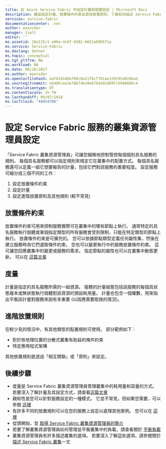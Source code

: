 ```yaml
---
title: 在 Azure Service Fabric 中指定計量和放置設定 | Microsoft Docs
description: 藉由指定計量、放置條件約束及其他放置原則，了解如何描述 Service Fabric 服務。
services: service-fabric
documentationcenter: .net
author: masnider
manager: timlt
editor: ''
ms.assetid: 16e135c1-a00a-4c6f-9302-6651a090571a
ms.service: Service-Fabric
ms.devlang: dotnet
ms.topic: conceptual
ms.tgt_pltfrm: NA
ms.workload: NA
ms.date: 08/18/2017
ms.author: masnider
ms.openlocfilehash: ea781b5dbbf09c0a21fbcf781ae129295d02dbad
ms.sourcegitcommit: ebd06cee3e78674ba9e6764ddc889fc5948060c4
ms.translationtype: HT
ms.contentlocale: zh-TW
ms.lasthandoff: 09/07/2018
ms.locfileid: "44054786"
---
```

# <a name="configuring-cluster-resource-manager-settings-for-service-fabric-services"></a>設定 Service Fabric 服務的叢集資源管理員設定
「Service Fabric 叢集資源管理員」可讓您細微地控制管控每個個別具名服務的規則。 每個具名服務都可以指定規則來規定它在叢集中的配置方式。 每個具名服務還可以定義一組它想要報告的計量，包括它們對該服務的重要程度。 設定服務可細分成三個不同的工作︰

1. 設定放置條件約束
2. 設定計量
3. 設定進階放置原則及其他規則 (較不常見)

## <a name="placement-constraints"></a>放置條件約束
放置條件約束可用來控制服務實際可在叢集中的哪些節點上執行。 通常特定的具名服務執行個體或某個指定類型的所有服務會受到限制，只能在特定類型的節點上執行。 放置條件約束是可擴充的。 您可以依據節點類型定義任何屬性集，然後在建立服務時為它們選取條件約束。 您也可以變更執行中的服務放置條件約束。 這可讓您回應叢集中的變更或服務的需求。 指定節點的屬性也可以在叢集中動態更新。 可以在 [這篇文章](service-fabric-cluster-resource-manager-cluster-description.md#node-properties-and-placement-constraints)

## <a name="metrics"></a>度量
計量是指定的具名服務所需的一組資源。 服務的計量組態包括該服務的每個具狀態複本或無狀態執行個體對該資源的預設耗用量。 計量也包含一個權數，用來指出平衡該計量對服務來說有多重要 (以因應需要取捨的情況)。

## <a name="advanced-placement-rules"></a>進階放置規則
在較少見的情況中，有其他類型的配置規則可使用。 部分範例如下：
- 對於依地理位置的分散式叢集有助益的條件約束
- 特定應用程式架構

其他放置規則是透過「相互關聯」或「原則」來設定。

## <a name="next-steps"></a>後續步驟
- 度量是 Service Fabric 叢集資源管理員管理叢集中的耗用量和容量的方式。 若要深入了解計量及其設定方式，請查看[這篇文章](service-fabric-cluster-resource-manager-metrics.md)
- 親和性是您可以針對服務設定的一種模式。 它並不常見，但如果您需要，可以參閱 [這裡](service-fabric-cluster-resource-manager-advanced-placement-rules-affinity.md)
- 有許多不同的放置規則可以在您的服務上設定以處理其他案例。 您可以在 [這裡](service-fabric-cluster-resource-manager-advanced-placement-rules-placement-policies.md)
- 從頭開始，並 [取得 Service Fabric 叢集資源管理員的簡介](service-fabric-cluster-resource-manager-introduction.md)
- 若要了解叢集資源管理員如何管理並平衡叢集中的負載，請查看關於 [平衡負載](service-fabric-cluster-resource-manager-balancing.md)
- 叢集資源管理員有許多描述叢集的選項。 若要深入了解這些選項，請參閱關於[描述 Service Fabric 叢集](service-fabric-cluster-resource-manager-cluster-description.md)一文
